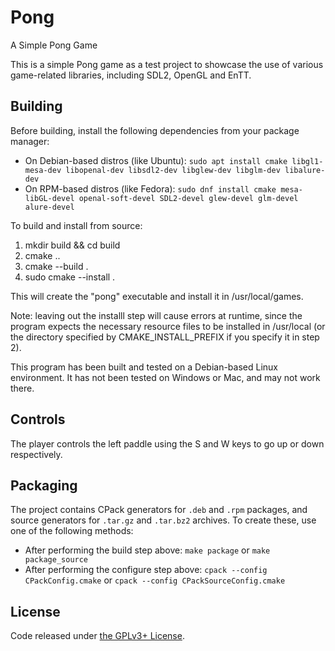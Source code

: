 # Pong
A Simple Pong Game

This is a simple Pong game as a test project to showcase the use of various game-related libraries, including SDL2, OpenGL and EnTT.

## Building

Before building, install the following dependencies from your package manager:

- On Debian-based distros (like Ubuntu): `sudo apt install cmake libgl1-mesa-dev libopenal-dev libsdl2-dev libglew-dev libglm-dev libalure-dev`
- On RPM-based distros (like Fedora): `sudo dnf install cmake mesa-libGL-devel openal-soft-devel SDL2-devel glew-devel glm-devel alure-devel`

To build and install from source: 
1. mkdir build && cd build
2. cmake ..
3. cmake --build .
4. sudo cmake --install .

This will create the "pong" executable and install it in /usr/local/games. 

Note: leaving out the installl step will cause errors at runtime, since the program expects the necessary resource files to be installed in /usr/local (or the directory specified by CMAKE_INSTALL_PREFIX if you specify it in step 2).

This program has been built and tested on a Debian-based Linux environment. It has not been tested on Windows or Mac, and may not work there.

## Controls

The player controls the left paddle using the S and W keys to go up or down respectively.

## Packaging

The project contains CPack generators for `.deb` and `.rpm` packages, and source generators for `.tar.gz` and `.tar.bz2` archives. To create these, use one of the following methods:

- After performing the build step above: `make package` or `make package_source`
- After performing the configure step above: `cpack --config CPackConfig.cmake` or `cpack --config CPackSourceConfig.cmake`

## License

Code released under [the GPLv3+ License](https://github.com/SchizoidSage/Pong/blob/main/COPYING).
